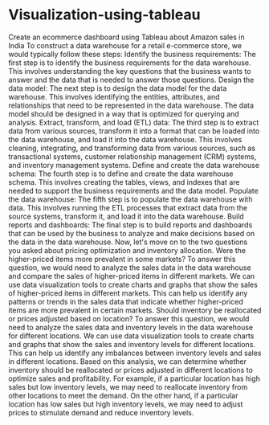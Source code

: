 # Visualization-using-tableau
Create an ecommerce dashboard using Tableau about Amazon sales in India
To construct a data warehouse for a retail e-commerce store, we would typically follow these steps:
Identify the business requirements: The first step is to identify the business requirements for the data warehouse. This involves understanding the key questions that the business wants to answer and the data that is needed to answer those questions.
Design the data model: The next step is to design the data model for the data warehouse. This involves identifying the entities, attributes, and relationships that need to be represented in the data warehouse. The data model should be designed in a way that is optimized for querying and analysis.
Extract, transform, and load (ETL) data: The third step is to extract data from various sources, transform it into a format that can be loaded into the data warehouse, and load it into the data warehouse. This involves cleaning, integrating, and transforming data from various sources, such as transactional systems, customer relationship management (CRM) systems, and inventory management systems.
Define and create the data warehouse schema: The fourth step is to define and create the data warehouse schema. This involves creating the tables, views, and indexes that are needed to support the business requirements and the data model.
Populate the data warehouse: The fifth step is to populate the data warehouse with data. This involves running the ETL processes that extract data from the source systems, transform it, and load it into the data warehouse.
Build reports and dashboards: The final step is to build reports and dashboards that can be used by the business to analyze and make decisions based on the data in the data warehouse.
Now, let's move on to the two questions you asked about pricing optimization and inventory allocation.
Were the higher-priced items more prevalent in some markets?
To answer this question, we would need to analyze the sales data in the data warehouse and compare the sales of higher-priced items in different markets. We can use data visualization tools to create charts and graphs that show the sales of higher-priced items in different markets. This can help us identify any patterns or trends in the sales data that indicate whether higher-priced items are more prevalent in certain markets.
Should inventory be reallocated or prices adjusted based on location?
To answer this question, we would need to analyze the sales data and inventory levels in the data warehouse for different locations. We can use data visualization tools to create charts and graphs that show the sales and inventory levels for different locations. This can help us identify any imbalances between inventory levels and sales in different locations. Based on this analysis, we can determine whether inventory should be reallocated or prices adjusted in different locations to optimize sales and profitability. For example, if a particular location has high sales but low inventory levels, we may need to reallocate inventory from other locations to meet the demand. On the other hand, if a particular location has low sales but high inventory levels, we may need to adjust prices to stimulate demand and reduce inventory levels.
